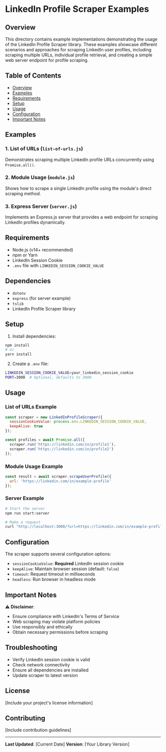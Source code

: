 # LinkedIn Profile Scraper Examples

## Overview

This directory contains example implementations demonstrating the usage of the LinkedIn Profile Scraper library. These examples showcase different scenarios and approaches for scraping LinkedIn user profiles, including scraping multiple URLs, individual profile retrieval, and creating a simple web server endpoint for profile scraping.

## Table of Contents
- [Overview](#overview)
- [Examples](#examples)
- [Requirements](#requirements)
- [Setup](#setup)
- [Usage](#usage)
- [Configuration](#configuration)
- [Important Notes](#important-notes)

## Examples

### 1. List of URLs (`list-of-urls.js`)
Demonstrates scraping multiple LinkedIn profile URLs concurrently using `Promise.all()`.

### 2. Module Usage (`module.js`)
Shows how to scrape a single LinkedIn profile using the module's direct scraping method.

### 3. Express Server (`server.js`)
Implements an Express.js server that provides a web endpoint for scraping LinkedIn profiles dynamically.

## Requirements

- Node.js (v14+ recommended)
- npm or Yarn
- LinkedIn Session Cookie
- `.env` file with `LINKEDIN_SESSION_COOKIE_VALUE`

## Dependencies
- `dotenv`
- `express` (for server example)
- `tslib`
- LinkedIn Profile Scraper library

## Setup

1. Install dependencies:
```bash
npm install
# or
yarn install
```

2. Create a `.env` file:
```bash
LINKEDIN_SESSION_COOKIE_VALUE=your_linkedin_session_cookie
PORT=3000  # Optional, defaults to 3000
```

## Usage

### List of URLs Example
```javascript
const scraper = new LinkedInProfileScraper({
  sessionCookieValue: process.env.LINKEDIN_SESSION_COOKIE_VALUE,
  keepAlive: true
});

const profiles = await Promise.all([
  scraper.run('https://linkedin.com/in/profile1'),
  scraper.run('https://linkedin.com/in/profile2')
]);
```

### Module Usage Example
```javascript
const result = await scraper.scrapeUserProfile({ 
  url: 'https://linkedin.com/in/example-profile' 
});
```

### Server Example
```bash
# Start the server
npm run start:server

# Make a request
curl "http://localhost:3000/?url=https://linkedin.com/in/example-profile"
```

## Configuration

The scraper supports several configuration options:
- `sessionCookieValue`: **Required** LinkedIn session cookie
- `keepAlive`: Maintain browser session (default: `false`)
- `timeout`: Request timeout in milliseconds
- `headless`: Run browser in headless mode

## Important Notes

⚠️ **Disclaimer**:
- Ensure compliance with LinkedIn's Terms of Service
- Web scraping may violate platform policies
- Use responsibly and ethically
- Obtain necessary permissions before scraping

## Troubleshooting

- Verify LinkedIn session cookie is valid
- Check network connectivity
- Ensure all dependencies are installed
- Update scraper to latest version

## License

[Include your project's license information]

## Contributing

[Include contribution guidelines]

---

**Last Updated**: [Current Date]
**Version**: [Your Library Version]